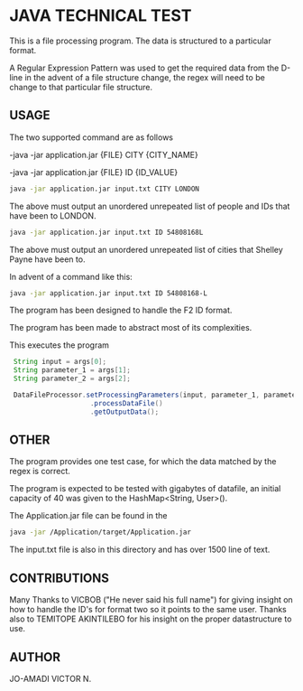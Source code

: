 # JAVA TECHNICAL TEST

This is a file processing program.
The data is structured to a particular format.

A Regular Expression Pattern was used to get the required data from the D-line
in the advent of a file structure change, the regex will need to be change to that particular file structure.

## USAGE

The two supported command are as follows

-java -jar application.jar {FILE} CITY {CITY_NAME}

-java -jar application.jar {FILE} ID {ID_VALUE}

```bash
java -jar application.jar input.txt CITY LONDON
```
The above must output an unordered unrepeated list of people and IDs that have been to LONDON.

```bash
java -jar application.jar input.txt ID 54808168L
```
The above must output an unordered unrepeated list of cities that Shelley Payne have been to.

In advent of a command like this:

```bash
java -jar application.jar input.txt ID 54808168-L
```
The program has been designed to handle the F2 ID format.

The program has been made to abstract most of its complexities.

This executes the program

```java
 String input = args[0];
 String parameter_1 = args[1];
 String parameter_2 = args[2];

 DataFileProcessor.setProcessingParameters(input, parameter_1, parameter_2)
                    .processDataFile()
                    .getOutputData();
```

## OTHER

The program provides one test case, for which the data matched by the regex is correct.

The program is expected to be tested with gigabytes of datafile, an initial capacity of 40 was given to the HashMap<String, User>().

The Application.jar file can be found in the

```bash
java -jar /Application/target/Application.jar
```
The input.txt file is also in this directory and has over 1500 line of text.

## CONTRIBUTIONS
Many Thanks to VICBOB ("He never said his full name") for giving insight on how to handle the ID's for format two so it points to the same user.
Thanks also to TEMITOPE AKINTILEBO for his insight on the proper datastructure to use.

## AUTHOR
JO-AMADI VICTOR N.
